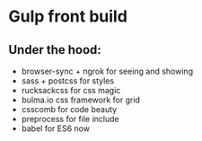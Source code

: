 # Gulp front build

## Under the hood:

- browser-sync + ngrok for seeing and showing
- sass + postcss for styles
- rucksackcss for css magic
- bulma.io css framework for grid
- csscomb for code beauty
- preprocess for file include
- babel for ES6 now


